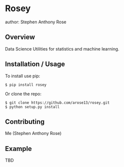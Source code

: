 Rosey
===============================

author: Stephen Anthony Rose

Overview
--------

Data Science Utilities for statistics and machine learning.

Installation / Usage
--------------------

To install use pip:

    $ pip install rosey


Or clone the repo:

    $ git clone https://github.com/arose13/rosey.git
    $ python setup.py install
    
Contributing
------------

Me (Stephen Anthony Rose)

Example
-------

TBD